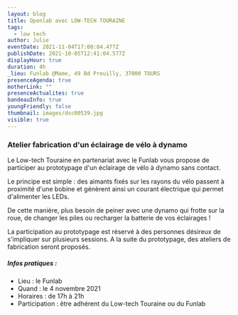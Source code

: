 ```yaml
---
layout: blog
title: Openlab avec LOW-TECH TOURAINE
tags:
  - low tech
author: Julie
eventDate: 2021-11-04T17:00:04.477Z
publishDate: 2021-10-05T12:41:04.577Z
displayHour: true
duration: 4h
_lieu: Funlab @Mame, 49 Bd Preuilly, 37000 TOURS
presenceAgenda: true
motherLink: ""
presenceActualites: true
bandeauInfo: true
youngFriendly: false
thumbnail: images/dsc00539.jpg
visible: true
---
```

### Atelier fabrication d'un éclairage de vélo à dynamo

Le Low-tech Touraine en partenariat avec le Funlab vous propose de participer au prototypage d'un éclairage de vélo à dynamo sans contact. 

Le principe est simple : des aimants fixés sur les rayons du vélo passent à proximité d'une bobine et génèrent ainsi un courant électrique qui permet d'alimenter les LEDs. 

De cette manière, plus besoin de peiner avec une dynamo qui frotte sur la roue, de changer les piles ou recharger la batterie de vos éclairages ! 

La participation au prototypage est réservé à des personnes désireux de s'impliquer sur plusieurs sessions. A la suite du prototypage, des ateliers de fabrication seront proposés. 

##### Infos pratiques : 

* Lieu : le Funlab
* Quand : le 4 novembre 2021
* Horaires : de 17h à 21h
* Participation : être adhérent du Low-tech Touraine ou du Funlab